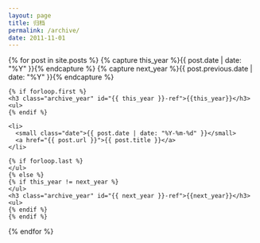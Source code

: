 ```yaml
---
layout: page
title: 归档
permalink: /archive/
date: 2011-11-01
---
```

<div class="archives">
  {% for post in site.posts  %}
    {% capture this_year %}{{ post.date | date: "%Y" }}{% endcapture %}
    {% capture next_year %}{{ post.previous.date | date: "%Y" }}{% endcapture %}

    {% if forloop.first %}
    <h3 class="archive_year" id="{{ this_year }}-ref">{{this_year}}</h3>
    <ul>
    {% endif %}

    <li>
      <small class="date">{{ post.date | date: "%Y-%m-%d" }}</small>
      <a href="{{ post.url }}">{{ post.title }}</a>
    </li>

    {% if forloop.last %}
    </ul>
    {% else %}
    {% if this_year != next_year %}
    </ul>
    <h3 class="archive_year" id="{{ next_year }}-ref">{{next_year}}</h3>
    <ul>
    {% endif %}
    {% endif %}
  {% endfor %}
</div>